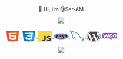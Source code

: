 <div align="center">
  👋 Hi, I’m @Ser-AM
</div>
<p></p>
<div align="center">
  <a href="https://github.com/Ser-AM">
  <img height="180em" src="https://github-readme-stats.vercel.app/api/top-langs/?username=Ser-AM&title_color=ff34234&layout=compact&langs_count=7&theme=dracula"/>
</div>
<div align="center" style="display: inline_block"><br>
  <img align="center" alt="Ser-HTML" height="30" width="40" src="https://raw.githubusercontent.com/devicons/devicon/master/icons/html5/html5-original.svg">
  <img align="center" alt="Ser-CSS" height="30" width="40" src="https://raw.githubusercontent.com/devicons/devicon/master/icons/css3/css3-original.svg">
  <img align="center" alt="Ser-Js" height="30" width="40" src="https://raw.githubusercontent.com/devicons/devicon/master/icons/javascript/javascript-original.svg">
  <img align="center" alt="Ser-Php" height="30" width="40" src="https://raw.githubusercontent.com/devicons/devicon/master/icons/php/php-original.svg">
  <img align="center" alt="Ser-Php" height="30" width="40" src="https://raw.githubusercontent.com/devicons/devicon/master/icons/mysql/mysql-original.svg">
  <img align="center" alt="Ser-Php" height="30" width="40" src="https://raw.githubusercontent.com/devicons/devicon/master/icons/wordpress/wordpress-plain.svg">
  <img align="center" alt="Ser-Php" height="30" width="40" src="https://raw.githubusercontent.com/devicons/devicon/master/icons/woocommerce/woocommerce-original.svg">
</div>
  <p></p>
<div align="center">
  <a href="https://www.linkedin.com/in/sergio-am/" target="_blank" style="margin-top: 15px"><img src="https://img.shields.io/badge/-LinkedIn-%230077B5?style=for-the-badge&logo=linkedin&logoColor=white" target="_blank"></a>
</div>
  <!---
Ser-AM/Ser-AM is a ✨ special ✨ repository because its `README.md` (this file) appears on your GitHub profile.
You can click the Preview link to take a look at your changes.
--->
